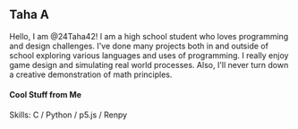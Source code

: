 ## Taha A

Hello, I am @24Taha42! I am a high school student who loves programming and design challenges. I've done many projects both in and outside of school exploring various languages and uses of programming. I really enjoy game design and simulating real world processes. Also, I'll never turn down a creative demonstration of math principles. 

#### Cool Stuff from Me

Skills: C / Python / p5.js / Renpy

<!---
24Taha42/24Taha42 is a ✨ special ✨ repository because its `README.md` (this file) appears on your GitHub profile.
You can click the Preview link to take a look at your changes.
--->
